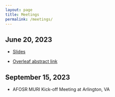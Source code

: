 ```yaml
---
layout: page
title: Meetings
permalink: /meetings/
---
```


## June 20, 2023

* [Slides](files/MURI0623.pdf)

* [Overleaf abstract link](https://www.overleaf.com/2334758638grmdwgxtptqy)

## September 15, 2023

* AFOSR MURI Kick-off Meeting at Arlington, VA


